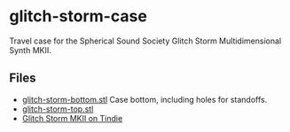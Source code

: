 # glitch-storm-case

Travel case for the Spherical Sound Society Glitch Storm Multidimensional Synth MKII.

## Files

* [glitch-storm-bottom.stl](glitch-storm-bottom.stl) Case bottom, including holes for standoffs.
* [glitch-storm-top.stl](glitch-storm-top.stl) 
* [Glitch Storm MKII on Tindie](https://www.tindie.com/products/jc2046/glitch-storm-multidimensional-synth-mkii-black/)
